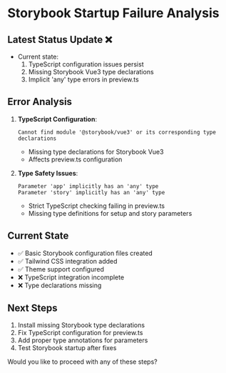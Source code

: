 # Storybook Startup Failure Analysis

## Latest Status Update ❌
- Current state:
  1. TypeScript configuration issues persist
  2. Missing Storybook Vue3 type declarations
  3. Implicit 'any' type errors in preview.ts

## Error Analysis
1. **TypeScript Configuration**:
   ```
   Cannot find module '@storybook/vue3' or its corresponding type declarations
   ```
   - Missing type declarations for Storybook Vue3
   - Affects preview.ts configuration

2. **Type Safety Issues**:
   ```
   Parameter 'app' implicitly has an 'any' type
   Parameter 'story' implicitly has an 'any' type
   ```
   - Strict TypeScript checking failing in preview.ts
   - Missing type definitions for setup and story parameters

## Current State
- ✅ Basic Storybook configuration files created
- ✅ Tailwind CSS integration added
- ✅ Theme support configured
- ❌ TypeScript integration incomplete
- ❌ Type declarations missing

## Next Steps
1. Install missing Storybook type declarations
2. Fix TypeScript configuration for preview.ts
3. Add proper type annotations for parameters
4. Test Storybook startup after fixes

Would you like to proceed with any of these steps? 